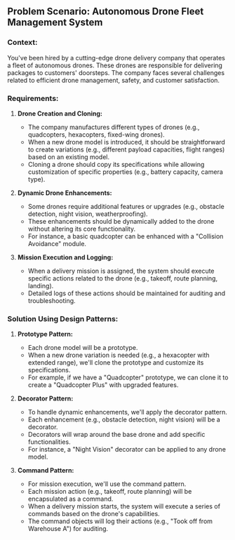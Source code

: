## **Problem Scenario: Autonomous Drone Fleet Management System**

### **Context:**

You've been hired by a cutting-edge drone delivery company that operates a fleet of autonomous drones. These drones are
responsible for delivering packages to customers' doorsteps. The company faces several challenges related to efficient
drone management, safety, and customer satisfaction.

### **Requirements:**

1. **Drone Creation and Cloning:**
    - The company manufactures different types of drones (e.g., quadcopters, hexacopters, fixed-wing drones).
    - When a new drone model is introduced, it should be straightforward to create variations (e.g., different payload
      capacities, flight ranges) based on an existing model.
    - Cloning a drone should copy its specifications while allowing customization of specific properties (e.g., battery
      capacity, camera type).

2. **Dynamic Drone Enhancements:**
    - Some drones require additional features or upgrades (e.g., obstacle detection, night vision, weatherproofing).
    - These enhancements should be dynamically added to the drone without altering its core functionality.
    - For instance, a basic quadcopter can be enhanced with a "Collision Avoidance" module.

3. **Mission Execution and Logging:**
    - When a delivery mission is assigned, the system should execute specific actions related to the drone (e.g.,
      takeoff, route planning, landing).
    - Detailed logs of these actions should be maintained for auditing and troubleshooting.

### **Solution Using Design Patterns:**

1. **Prototype Pattern:**
    - Each drone model will be a prototype.
    - When a new drone variation is needed (e.g., a hexacopter with extended range), we'll clone the prototype and
      customize its specifications.
    - For example, if we have a "Quadcopter" prototype, we can clone it to create a "Quadcopter Plus" with upgraded
      features.

2. **Decorator Pattern:**
    - To handle dynamic enhancements, we'll apply the decorator pattern.
    - Each enhancement (e.g., obstacle detection, night vision) will be a decorator.
    - Decorators will wrap around the base drone and add specific functionalities.
    - For instance, a "Night Vision" decorator can be applied to any drone model.

3. **Command Pattern:**
    - For mission execution, we'll use the command pattern.
    - Each mission action (e.g., takeoff, route planning) will be encapsulated as a command.
    - When a delivery mission starts, the system will execute a series of commands based on the drone's capabilities.
    - The command objects will log their actions (e.g., "Took off from Warehouse A") for auditing.
